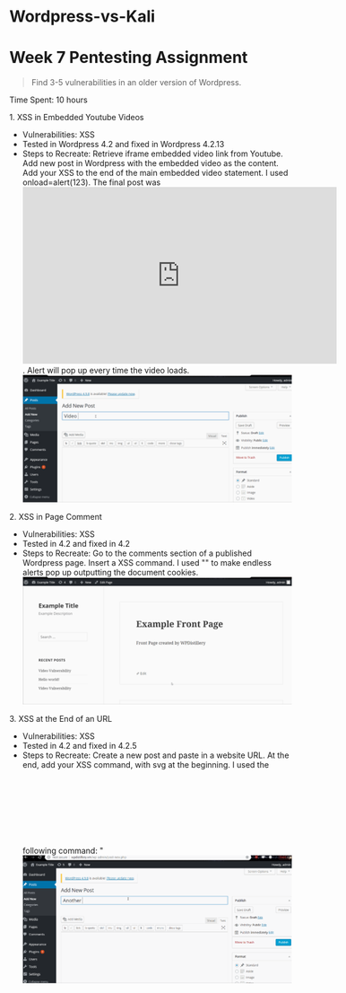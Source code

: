# Wordpress-vs-Kali
# Week 7 Pentesting Assignment
> Find 3-5 vulnerabilities in an older version of Wordpress.

Time Spent: 10 hours


1\. XSS in Embedded Youtube Videos
* Vulnerabilities: XSS
* Tested in Wordpress 4.2 and fixed in Wordpress 4.2.13
* Steps to Recreate: Retrieve iframe embedded video link from Youtube. Add new post in Wordpress with the embedded video as the content. Add your XSS to the end of the main embedded video statement. I used onload=alert(123). The final post was <iframe width="560" height="315" src="https://www.youtube.com/embed/9SGHPQ2FVm8" frameborder="0" allow="autoplay; encrypted-media" allowfullscreen onload=alert(123)></iframe>. Alert will pop up every time the video loads.
![](https://github.com/kbhogue/Wordpress-vs-Kali/blob/master/gif1.gif)

2\. XSS in Page Comment
* Vulnerabilities: XSS
* Tested in 4.2 and fixed in 4.2
* Steps to Recreate: Go to the comments section of a published Wordpress page. Insert a XSS command. I used "<script>onload=alert(document.cookie);</script>" to make endless alerts pop up outputting the document cookies. 
![](https://github.com/kbhogue/Wordpress-vs-Kali/blob/master/gif2.gif)

3\. XSS at the End of an URL
* Vulnerabilities: XSS
* Tested in 4.2 and fixed in 4.2.5
* Steps to Recreate: Create a new post and paste in a website URL. At the end, add your XSS command, with svg at the beginning. I used the following command: "<svg onload=alert(123)>". An alert will pop up every time the post loads. 
![](https://github.com/kbhogue/Wordpress-vs-Kali/blob/master/gif3.gif)
